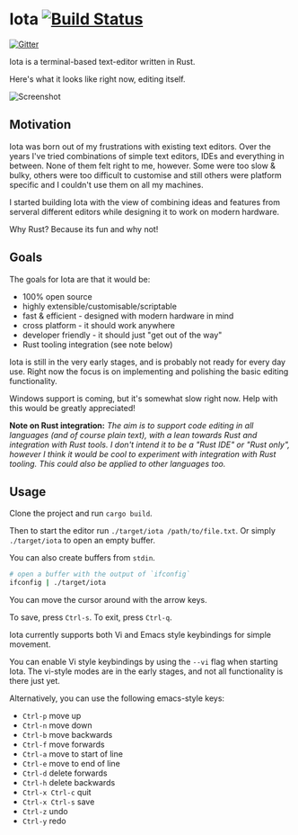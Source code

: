 # Iota [![Build Status](https://travis-ci.org/gchp/iota.svg?branch=master)](https://travis-ci.org/gchp/iota)

[![Gitter](https://badges.gitter.im/Join%20Chat.svg)](https://gitter.im/gchp/iota?utm_source=badge&utm_medium=badge&utm_campaign=pr-badge&utm_content=badge)

Iota is a terminal-based text-editor written in Rust.

Here's what it looks like right now, editing itself.

![Screenshot](https://raw.githubusercontent.com/gchp/iota/master/screenshot.png)

## Motivation

Iota was born out of my frustrations with existing text editors. Over the years I've tried
combinations of simple text editors, IDEs and everything in between. None of them felt right
to me, however. Some were too slow & bulky, others were too difficult to customise and still
others were platform specific and I couldn't use them on all my machines.

I started building Iota with the view of combining ideas and features from serveral different
editors while designing it to work on modern hardware.

Why Rust? Because its fun and why not!

## Goals

The goals for Iota are that it would be:

- 100% open source
- highly extensible/customisable/scriptable
- fast & efficient - designed with modern hardware in mind
- cross platform - it should work anywhere
- developer friendly - it should just "get out of the way"
- Rust tooling integration (see note below)

Iota is still in the very early stages, and is probably not ready for every day use.
Right now the focus is on implementing and polishing the basic editing functionality.

Windows support is coming, but it's somewhat slow right now. Help with this would
be greatly appreciated!

**Note on Rust integration:**
_The aim is to support code editing in all languages (and of course plain text),
with a lean towards Rust and integration with Rust tools. I don't intend it to
be a "Rust IDE" or "Rust only", however I think it would be cool to experiment with
integration with Rust tooling. This could also be applied to other languages too._

## Usage

Clone the project and run `cargo build`.

Then to start the editor run `./target/iota /path/to/file.txt`. Or simply `./target/iota`
to open an empty buffer.

You can also create buffers from `stdin`.

```bash
# open a buffer with the output of `ifconfig`
ifconfig | ./target/iota
```

You can move the cursor around with the arrow keys.

To save, press `Ctrl-s`.
To exit, press `Ctrl-q`.

Iota currently supports both Vi and Emacs style keybindings for simple movement.

You can enable Vi style keybindings by using the `--vi` flag when starting Iota.
The vi-style modes are in the early stages, and not all functionality is there
just yet.

Alternatively, you can use the following emacs-style keys:

- `Ctrl-p` move up
- `Ctrl-n` move down
- `Ctrl-b` move backwards
- `Ctrl-f` move forwards
- `Ctrl-a` move to start of line
- `Ctrl-e` move to end of line
- `Ctrl-d` delete forwards
- `Ctrl-h` delete backwards
- `Ctrl-x Ctrl-c` quit
- `Ctrl-x Ctrl-s` save
- `Ctrl-z` undo
- `Ctrl-y` redo
